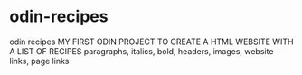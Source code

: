 # odin-recipes
odin recipes
MY FIRST ODIN PROJECT TO CREATE A HTML WEBSITE WITH A LIST OF RECIPES
paragraphs, italics, bold, headers, images, website links, page links